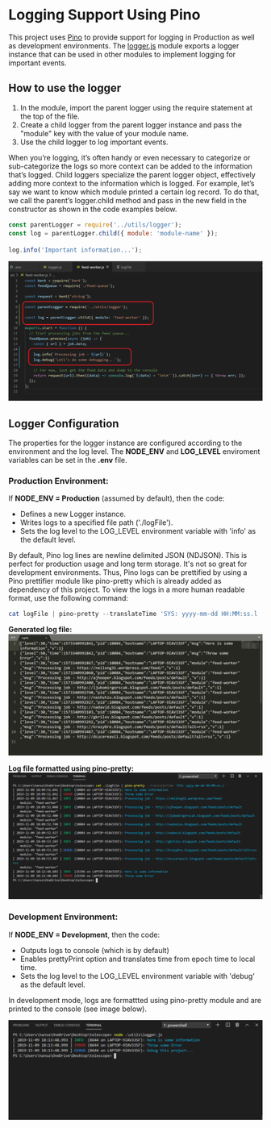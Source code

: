 # Logging Support Using Pino

This project uses [Pino](http://getpino.io/#/) to provide support for logging in Production as well as development environments. The [logger.js](../utils/logger.js) module exports a logger instance that can be used in other modules to implement logging for important events.
## How to use the logger

1. In the module, import the parent logger using the require statement at the top of the file.
2. Create a child logger from the parent logger instance and pass the "module" key with the value of your module name.
3. Use the child logger to log important events.

When you’re logging, it’s often handy or even necessary to categorize or sub-categorize the logs so more context can be added to the information that’s logged. Child loggers specialize the parent logger object, effectively adding more context to the information which is logged. For example, let’s say we want to know which module printed a certain log record. To do that, we call the parent’s logger.child method and pass in the new field in the constructor as shown in the code examples below.

```javascript
const parentLogger = require('../utils/logger');
const log = parentLogger.child({ module: 'module-name' });

log.info('Important information...');
```

![childLoggerExample](../images/childLoggerExample.png)

## Logger Configuration
The properties for the logger instance are configured according to the environment and the log level. The **NODE_ENV** and **LOG_LEVEL** enviroment variables can be set in the **.env** file.

### Production Environment:
 If **NODE_ENV = Production** (assumed by default), then the code:
 * Defines a new Logger instance.
 * Writes logs to a specified file path ('./logFile').
 * Sets the log level to the LOG_LEVEL environment variable with 'info' as the default level.

 By default, Pino log lines are newline delimited JSON (NDJSON). This is perfect for production usage and long term storage. It's not so great for development environments. Thus, Pino logs can be prettified by using a Pino prettifier module like pino-pretty which is already added as dependency of this project. To view the logs in a more human readable format, use the following command:

```powershell
cat logFile | pino-pretty --translateTime 'SYS: yyyy-mm-dd HH:MM:ss.l '
```
**Generated log file:**
![generatedLogFile](../images/generatedLogFile.png)

**Log file formatted using pino-pretty:**
![prettyPrintLogFileToConsole](../images/prettyPrintLogFileToConsole.png)

### Development Environment:
 If **NODE_ENV = Development**, then the code:
  * Outputs logs to console (which is by default)
 * Enables prettyPrint option and translates time from epoch time to local time.
 * Sets the log level to the LOG_LEVEL environment variable with 'debug' as the default level.

In development mode, logs are formattted using pino-pretty module and are printed to the console (see image below).

![logToConsole](../images/logToConsole.png)
